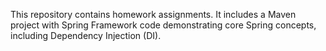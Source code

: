 This repository contains homework assignments. It includes a Maven project with Spring Framework code demonstrating core Spring concepts, including Dependency Injection (DI).
